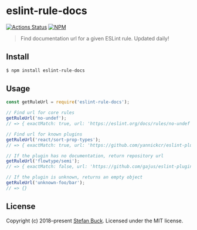 # eslint-rule-docs 
[![Actions Status](https://github.com/stefanbuck/eslint-rule-docs/workflows/Cron/badge.svg)](https://github.com/stefanbuck/eslint-rule-docs/actions) [![NPM](https://badgen.net/npm/v/eslint-rule-docs)](https://npmjs.com/package/eslint-rule-docs) 

> Find documentation url for a given ESLint rule. Updated daily!

## Install

```bash
$ npm install eslint-rule-docs
```

## Usage

```js
const getRuleUrl = require('eslint-rule-docs');

// Find url for core rules
getRuleUrl('no-undef');
// => { exactMatch: true, url: 'https://eslint.org/docs/rules/no-undef' }

// Find url for known plugins
getRuleUrl('react/sort-prop-types');
// => { exactMatch: true, url: 'https://github.com/yannickcr/eslint-plugin-react/blob/master/docs/rules/sort-prop-types.md' }

// If the plugin has no documentation, return repository url 
getRuleUrl('flowtype/semi');
// => { exactMatch: false, url: 'https://github.com/gajus/eslint-plugin-flowtype' }

// If the plugin is unknown, returns an empty object
getRuleUrl('unknown-foo/bar');
// => {}
```

## License

Copyright (c) 2018–present [Stefan Buck](https://stefanbuck.com/). Licensed under the MIT license.
